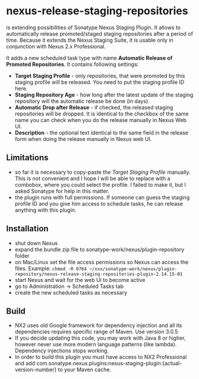 # nexus-release-staging-repositories
is extending possibilities of Sonatype Nexus Staging Plugin. It allows to automatically release promoted/staged staging repositories after a period of time. Because it extends the Nexus Staging Suite, it is usable only in conjunction with Nexus 2.x Professional. 

It adds a new scheduled task type with name **Automatic Release of Promoted Repositories**. It contains following settings: 

- **Target Staging Profile** - only repositories, that were promoted by this staging profile will be released. You need to put the staging profile ID here.
- **Staging Repository Age** - how long after the latest update of the staging repository will the automatic release be done (in days).
- **Automatic Drop after Release** - if checked, the released staging repositories will be dropped. It is identical to the checkbox of the same name you can check when you do the release manually in Nexus Web UI.
- **Description** - the optional text identical to the same field in the release form when doing the release manually in Nexus web UI.   

## Limitations

- so far it is necessary to copy-paste the _Target Staging Profile_ manually. This is not convenient and I hope I will be able to replace with a combobox, where you could select the profile. I failed to make it, but I asked Sonatype for help in this matter.
- the plugin runs with full permissions. If someone can guess the staging profile ID and you give him access to schedule tasks, he can release anything with this plugin. 

## Installation

- shut down Nexus
- expand the bundle zip file to sonatype-work/nexus/plugin-repository folder 
- on Mac/Linux set the file access permissions so Nexus can access the files. Example:
  `chmod -R 0764 ~/xxx/sonatype-work/nexus/plugin-repository/nexus-release-staging-repositories-plugin-2.14.15-01`
- start Nexus and wait for the web UI to become active
- go to Administration -> Scheduled Tasks tab
- create the new scheduled tasks as necessary

## Build
- NX2 uses old Google framework for dependency injection and all its dependencies requires specific range of Maven. Use version 3.0.5
- If you decide updating this code, you may work with Java 8 or higher, however never use more modern language patterns (like lambda). Dependency injections stops working.
- In order to build this plugin you must have access to NX2 Professional and add com.sonatype.nexus.plugins:nexus-staging-plugin:{actual-version-number} to your Maven cache.



